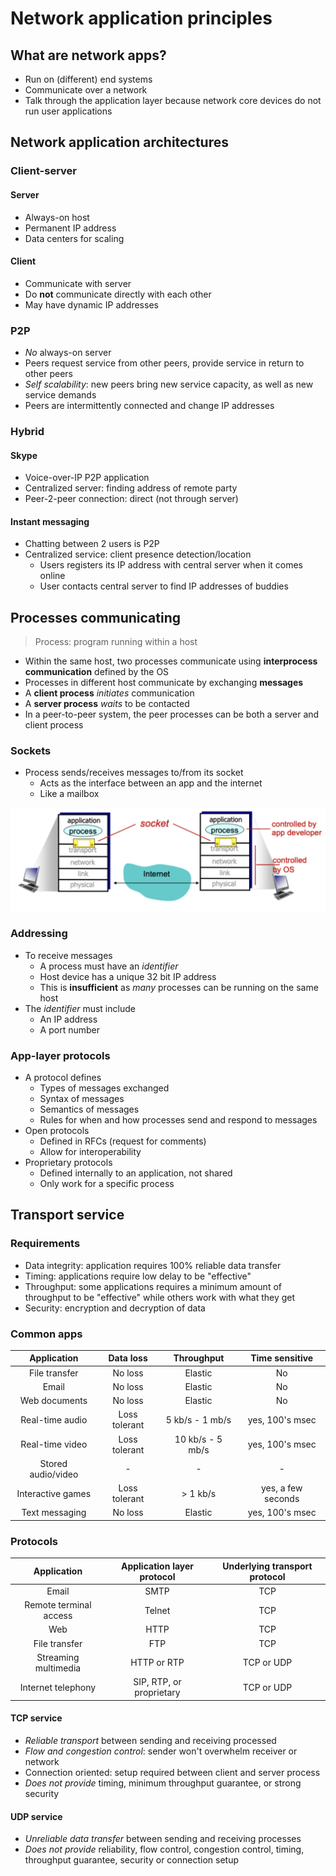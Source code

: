# Network application principles

## What are network apps?

- Run on (different) end systems
- Communicate over a network
- Talk through the application layer because network core devices do not run user applications

## Network application architectures

### Client-server

#### Server

- Always-on host
- Permanent IP address
- Data centers for scaling

#### Client

- Communicate with server
- Do **not** communicate directly with each other
- May have dynamic IP addresses

### P2P

- *No* always-on server
- Peers request service from other peers, provide service in return to other peers
- *Self scalability*: new peers bring new service capacity, as well as new service demands
- Peers are intermittently connected and change IP addresses

### Hybrid

#### Skype

- Voice-over-IP P2P application
- Centralized server: finding address of remote party
- Peer-2-peer connection: direct (not through server)

#### Instant messaging

- Chatting between 2 users is P2P
- Centralized service: client presence detection/location
	- Users registers its IP address with central server when it comes online
	- User contacts central server to find IP addresses of buddies

## Processes communicating

> Process: program running within a host

- Within the same host, two processes communicate using **interprocess communication** defined by the OS
- Processes in different host communicate by exchanging **messages**
- A **client process** *initiates* communication
- A **server process** *waits* to be contacted
- In a peer-to-peer system, the peer processes can be both a server and client process

### Sockets

- Process sends/receives messages to/from its socket
	- Acts as the interface between an app and the internet
	- Like a mailbox

![Sockets](./figures/sockets.png)

### Addressing

- To receive messages
	- A process must have an *identifier*
	- Host device has a unique 32 bit IP address
	- This is **insufficient** as *many* processes can be running on the same host
- The *identifier* must include
	- An IP address
	- A port number

### App-layer protocols

- A protocol defines
	- Types of messages exchanged
	- Syntax of messages
	- Semantics of messages
	- Rules for when and how processes send and respond to messages
- Open protocols
	- Defined in RFCs (request for comments)
	- Allow for interoperability
- Proprietary protocols
	- Defined internally to an application, not shared
	- Only work for a specific process

## Transport service 

### Requirements

- Data integrity: application requires 100% reliable data transfer
- Timing: applications require low delay to be "effective"
- Throughput: some applications requires a minimum amount of throughput to be "effective" while others work with what they get
- Security: encryption and decryption of data

### Common apps

| Application | Data loss | Throughput | Time sensitive |
|:-----------:|:---------:|:----------:|:--------------:|
| File transfer | No loss | Elastic | No |
| Email | No loss | Elastic | No |
| Web documents | No loss | Elastic | No |
| Real-time audio | Loss tolerant | 5 kb/s - 1 mb/s | yes, 100's msec |
| Real-time video | Loss tolerant | 10 kb/s - 5 mb/s | yes, 100's msec |
| Stored audio/video | - | - | - |
| Interactive games | Loss tolerant | > 1 kb/s | yes, a few seconds |
| Text messaging | No loss | Elastic | yes, 100's msec |

### Protocols

| Application | Application layer protocol | Underlying transport protocol |
|:-----------:|:--------------------------:|:-----------------------------:|
| Email | SMTP | TCP |
| Remote terminal access | Telnet | TCP |
| Web | HTTP | TCP |
| File transfer | FTP | TCP |
| Streaming multimedia | HTTP or RTP | TCP or UDP |
| Internet telephony | SIP, RTP, or proprietary | TCP or UDP |

#### TCP service

- *Reliable transport* between sending and receiving processed
- *Flow and congestion control*: sender won't overwhelm receiver or network
- Connection oriented: setup required between client and server process
- *Does not provide* timing, minimum throughput guarantee, or strong security

#### UDP service

- *Unreliable data transfer* between sending and receiving processes
- *Does not provide* reliability, flow control, congestion control, timing, throughput guarantee, security or connection setup